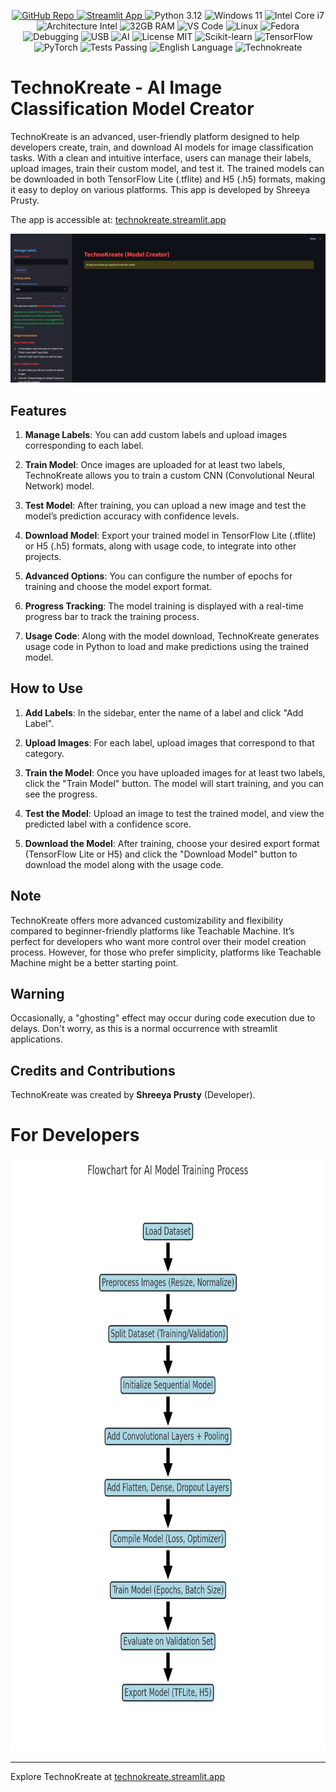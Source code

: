<p align="center">
<!--    <span style="font-weight:bold; font-size:28px; color:#FF5733;">
    💻 My workspace
  </span><br/><br/> -->
  <a href="https://github.com/whosthatx-x/technokreate" target="_blank">
    <img src="https://img.shields.io/badge/GitHub-Repo-181717?style=for-the-badge&logo=github&logoColor=white" alt="GitHub Repo" />
  </a>
  <a href="https://technokreate.streamlit.app" target="_blank">
    <img src="https://img.shields.io/badge/Streamlit-App-FF4B4B?style=for-the-badge&logo=streamlit&logoColor=white" alt="Streamlit App" />
  </a>
  <img src="https://img.shields.io/badge/python-3.12-3776AB?style=for-the-badge&logo=python&logoColor=white" alt="Python 3.12" />
  <img src="https://img.shields.io/badge/windows-11-00A4EF?style=for-the-badge&logo=windows&logoColor=white" alt="Windows 11" />
  <img src="https://img.shields.io/badge/intel-Core_i7-0071C5?style=for-the-badge&logo=intel&logoColor=white" alt="Intel Core i7" />
  <img src="https://img.shields.io/badge/architecture-Intel-00A1F1?style=for-the-badge" alt="Architecture Intel" />
  <img src="https://img.shields.io/badge/ram-32GB-6F42C1?style=for-the-badge" alt="32GB RAM" />
  <img src="https://img.shields.io/badge/VS_Code-Visual_Studio_Code-005FCC?style=for-the-badge&logo=visual-studio-code&logoColor=white" alt="VS Code" />
  <img src="https://img.shields.io/badge/Linux-Tux-FAA61A?style=for-the-badge&logo=linux&logoColor=black" alt="Linux" />
  <img src="https://img.shields.io/badge/Fedora-Blue-294172?style=for-the-badge&logo=fedora&logoColor=white" alt="Fedora" />
  <img src="https://img.shields.io/badge/Debugging-Debug-FF8C00?style=for-the-badge&logo=bug&logoColor=white" alt="Debugging" />
  <img src="https://img.shields.io/badge/USB-Device-0078D7?style=for-the-badge&logo=usb&logoColor=white" alt="USB" />
  <img src="https://img.shields.io/badge/AI-Artificial_Intelligence-8A2BE2?style=for-the-badge&logo=artificial-intelligence&logoColor=white" alt="AI" />
  <img src="https://img.shields.io/badge/license-MIT-3BB54A?style=for-the-badge" alt="License MIT" />
  <img src="https://img.shields.io/badge/Scikit--learn-F37626?style=for-the-badge&logo=scikit-learn&logoColor=white" alt="Scikit-learn" />
  <img src="https://img.shields.io/badge/TensorFlow-FF6F00?style=for-the-badge&logo=tensorflow&logoColor=white" alt="TensorFlow" />
  <img src="https://img.shields.io/badge/PyTorch-EE4C2C?style=for-the-badge&logo=pytorch&logoColor=white" alt="PyTorch" />
  <img src="https://img.shields.io/badge/tests-passing-brightgreen?style=for-the-badge" alt="Tests Passing" />
  <img src="https://img.shields.io/badge/language-English-007ACC?style=for-the-badge&logo=googletranslate&logoColor=white" alt="English Language" />
  <img src="https://img.shields.io/badge/Technokreate-FF4B4B?style=for-the-badge&logo=taipy&logoColor=white" alt="Technokreate" />
</p>




# TechnoKreate - AI Image Classification Model Creator 

TechnoKreate is an advanced, user-friendly platform designed to help developers create, train, and download AI models for image classification tasks. With a clean and intuitive interface, users can manage their labels, upload images, train their custom model, and test it. The trained models can be downloaded in both TensorFlow Lite (.tflite) and H5 (.h5) formats, making it easy to deploy on various platforms. This app is developed by Shreeya Prusty.

The app is accessible at: [technokreate.streamlit.app](https://technokreate.streamlit.app)
  
![App](resources/app.png)

## Features
1. **Manage Labels**: You can add custom labels and upload images corresponding to each label.
   
2. **Train Model**: Once images are uploaded for at least two labels, TechnoKreate allows you to train a custom CNN (Convolutional Neural Network) model.

3. **Test Model**: After training, you can upload a new image and test the model’s prediction accuracy with confidence levels.

4. **Download Model**: Export your trained model in TensorFlow Lite (.tflite) or H5 (.h5) formats, along with usage code, to integrate into other projects.

5. **Advanced Options**: You can configure the number of epochs for training and choose the model export format.

6. **Progress Tracking**: The model training is displayed with a real-time progress bar to track the training process.

7. **Usage Code**: Along with the model download, TechnoKreate generates usage code in Python to load and make predictions using the trained model.

## How to Use
1. **Add Labels**: In the sidebar, enter the name of a label and click "Add Label".
   
2. **Upload Images**: For each label, upload images that correspond to that category. 

3. **Train the Model**: Once you have uploaded images for at least two labels, click the "Train Model" button. The model will start training, and you can see the progress.

4. **Test the Model**: Upload an image to test the trained model, and view the predicted label with a confidence score.

5. **Download the Model**: After training, choose your desired export format (TensorFlow Lite or H5) and click the "Download Model" button to download the model along with the usage code.

## Note
TechnoKreate offers more advanced customizability and flexibility compared to beginner-friendly platforms like Teachable Machine. It’s perfect for developers who want more control over their model creation process. However, for those who prefer simplicity, platforms like Teachable Machine might be a better starting point.

## Warning
Occasionally, a "ghosting" effect may occur during code execution due to delays. Don't worry, as this is a normal occurrence with streamlit applications.

## Credits and Contributions
TechnoKreate was created by **Shreeya Prusty** (Developer).

# For Developers 

<img src="resources/Flowchart.png" alt="Flowchart" width="900" height="950" />

---

Explore TechnoKreate at [technokreate.streamlit.app](https://technokreate.streamlit.app)

